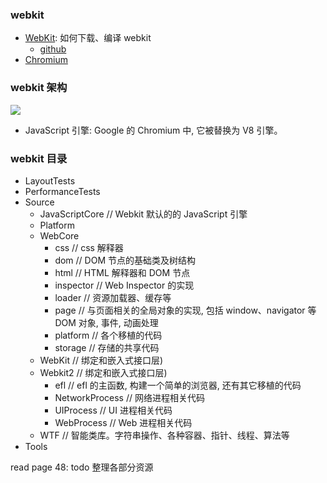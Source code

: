 ### webkit

* [WebKit](https://webkit.org/): 如何下载、编译 webkit
  * [github](https://github.com/WebKit/webkit)
* [Chromium](www.chromium.org)

### webkit 架构

![](http://with.muyunyun.cn/93c9dbe4d56eb2c5f3be2a14e265ca2b.jpg-muyy)

* JavaScript 引擎: Google 的 Chromium 中, 它被替换为 V8 引擎。

### webkit 目录

* LayoutTests
* PerformanceTests
* Source
  * JavaScriptCore // Webkit 默认的的 JavaScript 引擎
  * Platform
  * WebCore
    * css         // css 解释器
    * dom         // DOM 节点的基础类及树结构
    * html        // HTML 解释器和 DOM 节点
    * inspector   // Web Inspector 的实现
    * loader      // 资源加载器、缓存等
    * page        // 与页面相关的全局对象的实现, 包括 window、navigator 等 DOM 对象, 事件, 动画处理
    * platform    // 各个移植的代码
    * storage     // 存储的共享代码
  * WebKit        // 绑定和嵌入式接口层)
  * Webkit2       // 绑定和嵌入式接口层)
    * efl             // efl 的主函数, 构建一个简单的浏览器, 还有其它移植的代码
    * NetworkProcess  // 网络进程相关代码
    * UIProcess       // UI 进程相关代码
    * WebProcess      // Web 进程相关代码
  * WTF       // 智能类库。字符串操作、各种容器、指针、线程、算法等
* Tools

read page 48: todo 整理各部分资源